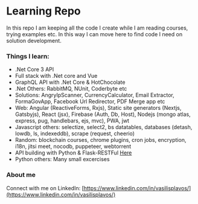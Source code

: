 # Learning Repo
In this repo I am keeping all the code I create while I am reading courses, trying examples etc. In this way I can move here to find code I need on solution development.

### Things I learn:
- .Net Core 3 API
- Full stack with .Net core and Vue
- GraphQL API with .Net Core & HotChocolate
- .Net Others: RabbitMQ, NUnit, Coderbyte etc
- Solutions: AngryIpScanner, CurrencyCalculator, Email Extractor, FormaGovApp, Facebook Url Redirector, PDF Merge app etc
- Web: Angular (ReactiveForms, Rxjs), Static site generators (Nextjs, Gatsbyjs), React (jsx), Firebase (Auth, Db, Host), Nodejs (mongo atlas, express, pug, handlebars, ejs, mvc), PWA, jwt
- Javascript others: selectize, select2, bs datatables, databases (detash, lowdb, ls, indexeddb), scrape (request, cheerio)
- Random: blockchain courses, chrome plugins, cron jobs, encryption, i18n, jitsi meet, nocodb, puppeteer, webtorrent
- API building with Python & Flask-RESTFul [Here](https://github.com/PlavosVasilis/Api/tree/master/Python_FlaskRESTFul_Test)
- Python others: Many small excercises

### About me
Connect with me on LinkedIn: [https://www.linkedin.com/in/vasilisplavos/](https://www.linkedin.com/in/vasilisplavos/)